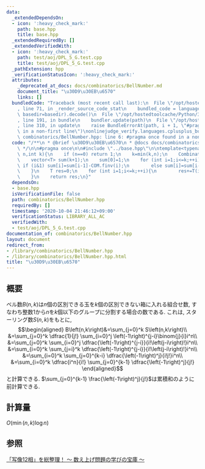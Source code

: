 ```yaml
---
data:
  _extendedDependsOn:
  - icon: ':heavy_check_mark:'
    path: base.hpp
    title: base.hpp
  _extendedRequiredBy: []
  _extendedVerifiedWith:
  - icon: ':heavy_check_mark:'
    path: test/aoj/DPL_5_G.test.cpp
    title: test/aoj/DPL_5_G.test.cpp
  _pathExtension: hpp
  _verificationStatusIcon: ':heavy_check_mark:'
  attributes:
    _deprecated_at_docs: docs/combinatorics/BellNumber.md
    document_title: "\u30D9\u30EB\u6570"
    links: []
  bundledCode: "Traceback (most recent call last):\n  File \"/opt/hostedtoolcache/Python/3.8.6/x64/lib/python3.8/site-packages/onlinejudge_verify/documentation/build.py\"\
    , line 71, in _render_source_code_stat\n    bundled_code = language.bundle(stat.path,\
    \ basedir=basedir).decode()\n  File \"/opt/hostedtoolcache/Python/3.8.6/x64/lib/python3.8/site-packages/onlinejudge_verify/languages/cplusplus.py\"\
    , line 191, in bundle\n    bundler.update(path)\n  File \"/opt/hostedtoolcache/Python/3.8.6/x64/lib/python3.8/site-packages/onlinejudge_verify/languages/cplusplus_bundle.py\"\
    , line 310, in update\n    raise BundleErrorAt(path, i + 1, \"#pragma once found\
    \ in a non-first line\")\nonlinejudge_verify.languages.cplusplus_bundle.BundleErrorAt:\
    \ combinatorics/BellNumber.hpp: line 6: #pragma once found in a non-first line\n"
  code: "/**\n * @brief \u30D9\u30EB\u6570\n * @docs docs/combinatorics/BellNumber.md\n\
    \ */\n\n#pragma once\n\n#include \"../base.hpp\"\n\ntemplate<typename T>\nT bell_number(int\
    \ n,int k){\n    if (n==0) return 1;\n    k=min(k,n);\n    Combination<T> COM(k);\n\
    \    vector<T> sum(k+1);\n    sum[0]=1;\n    for (int i=1;i<=k;++i){\n       \
    \ if (i&1) sum[i]=sum[i-1]-COM.finv(i);\n        else sum[i]=sum[i-1]+COM.finv(i);\n\
    \    }\n    T res=0;\n    for (int i=1;i<=k;++i){\n        res+=T(i).pow(n)*COM.finv(i)*sum[k-i];\n\
    \    }\n    return res;\n}"
  dependsOn:
  - base.hpp
  isVerificationFile: false
  path: combinatorics/BellNumber.hpp
  requiredBy: []
  timestamp: '2020-10-04 21:46:12+09:00'
  verificationStatus: LIBRARY_ALL_AC
  verifiedWith:
  - test/aoj/DPL_5_G.test.cpp
documentation_of: combinatorics/BellNumber.hpp
layout: document
redirect_from:
- /library/combinatorics/BellNumber.hpp
- /library/combinatorics/BellNumber.hpp.html
title: "\u30D9\u30EB\u6570"
---
```

## 概要
ベル数$B\left(n,k\right)$は$n$個の区別できる玉を$k$個の区別できない箱に入れる組合せ数, すなわち整数$1$から$n$を$k$個以下のグループに分割する場合の数である. これは, スターリング数$S\left(n,k\right)$をもとに,
$$\begin{aligned}
B\left(n,k\right)&=\sum_{j=0}^k S\left(n,k\right)\\
&=\sum_{j=0}^k \dfrac{1}{j!} \sum_{i=0}^j \left(-1\right)^{j-i}\binom{j}{i}i^n\\
&=\sum_{j=0}^k \sum_{i=0}^j \dfrac{\left(-1\right)^{j-i}}{i!\left(j-i\right)!}i^n\\
&=\sum_{i=0}^k \sum_{j=i}^k \dfrac{\left(-1\right)^{j-i}}{i!\left(j-i\right)!}i^n\\
&=\sum_{i=0}^k \sum_{j=0}^{k-i} \dfrac{\left(-1\right)^j}{i!j!}i^n\\
&=\sum_{i=0}^k \dfrac{i^n}{i!} \sum_{j=0}^{k-1} \dfrac{\left(-1\right)^j}{j!}
\end{aligned}$$
と計算できる. $\sum_{j=0}^{k-1} \frac{\left(-1\right)^j}{j!}$は累積和のように前計算できる.

## 計算量
$O\left(\min\left(n,k\right)\log{n}\right)$

## 参照
[「写像12相」を総整理！ 〜 数え上げ問題の学びの宝庫 〜](https://qiita.com/drken/items/f2ea4b58b0d21621bd51)